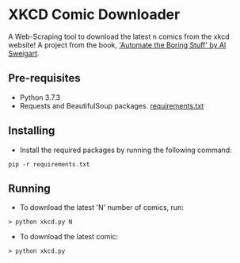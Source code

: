 # XKCD Comic Downloader
A Web-Scraping tool to download the latest n comics from the xkcd website!
A project from the book, ['Automate the Boring Stuff' by Al Sweigart](https://automatetheboringstuff.com/). 

## Pre-requisites
- Python 3.7.3
- Requests and BeautifulSoup packages. [requirements.txt](https://github.com/rockerthatrocks/xkcd/blob/master/requirements.txt)

## Installing
- Install the required packages by running the following command:
```
pip -r requirements.txt
```

## Running
- To download the latest 'N' number of comics, run:
```
> python xkcd.py N
```
- To download the latest comic:
```
> python xkcd.py
```
